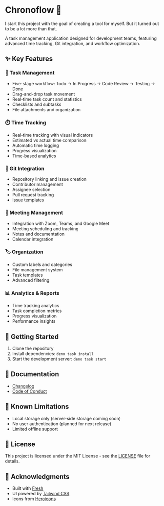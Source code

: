 # Chronoflow 🚀

I start this project with the goal of creating a tool for myself. But it turned
out to be a lot more than that.

A task management application designed for development teams, featuring advanced
time tracking, Git integration, and workflow optimization.

## ✨ Key Features

### 🎯 Task Management

- Five-stage workflow: Todo → In Progress → Code Review → Testing → Done
- Drag-and-drop task movement
- Real-time task count and statistics
- Checklists and subtasks
- File attachments and organization

### ⏱️ Time Tracking

- Real-time tracking with visual indicators
- Estimated vs actual time comparison
- Automatic time logging
- Progress visualization
- Time-based analytics

### 🐙 Git Integration

- Repository linking and issue creation
- Contributor management
- Assignee selection
- Pull request tracking
- Issue templates

### 🎥 Meeting Management

- Integration with Zoom, Teams, and Google Meet
- Meeting scheduling and tracking
- Notes and documentation
- Calendar integration

### 🏷️ Organization

- Custom labels and categories
- File management system
- Task templates
- Advanced filtering

### 📊 Analytics & Reports

- Time tracking analytics
- Task completion metrics
- Progress visualization
- Performance insights

## 🚀 Getting Started

1. Clone the repository
2. Install dependencies: `deno task install`
3. Start the development server: `deno task start`

## 📝 Documentation

- [Changelog](./CHANGELOG.md)
- [Code of Conduct](./CODE_OF_CONDUCT.md)

## 🐛 Known Limitations

- Local storage only (server-side storage coming soon)
- No user authentication (planned for next release)
- Limited offline support

## 📄 License

This project is licensed under the MIT License - see the [LICENSE](./LICENSE.md)
file for details.

## 🙏 Acknowledgments

- Built with [Fresh](https://fresh.deno.dev/)
- UI powered by [Tailwind CSS](https://tailwindcss.com/)
- Icons from [Heroicons](https://heroicons.com/)
